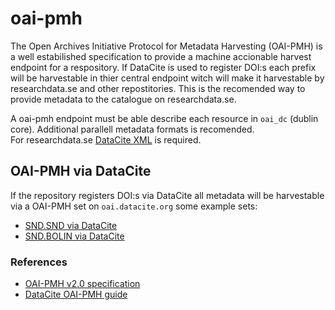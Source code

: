 # oai-pmh

The Open Archives Initiative Protocol for Metadata Harvesting (OAI-PMH) is a well estabilished specification to provide a machine accionable harvest endpoint for a respository. If DataCite is used to register DOI:s each prefix will be harvestable in thier central endpoint witch will make it harvestable by researchdata.se and other repostitories.
This is the recomended way to provide metadata to the catalogue on researchdata.se.

A oai-pmh endpoint must be able describe each resource in `oai_dc` (dublin core). Additional parallell metadata formats is recomended.  
For researchdata.se [DataCite XML](../metadata/datacite-xml.md) is required.

## OAI-PMH via DataCite
If the repository registers DOI:s via DataCite all metadata will be harvestable via a OAI-PMH set on `oai.datacite.org` some example sets:  

* [SND.SND via DataCite](https://oai.datacite.org/oai/?verb=ListRecords&metadataPrefix=datacite&set=SND.SND)
* [SND.BOLIN via DataCite](https://oai.datacite.org/oai/?verb=ListRecords&metadataPrefix=datacite&set=SND.BOLIN)



### References

* [OAI-PMH v2.0 specification](http://www.openarchives.org/OAI/openarchivesprotocol.html)
* [DataCite OAI-PMH guide](https://support.datacite.org/docs/datacite-oai-pmh)